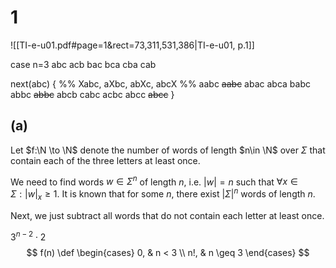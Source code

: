 # 1
![[TI-e-u01.pdf#page=1&rect=73,311,531,386|TI-e-u01, p.1]]


case n=3
abc
acb
bac
bca
cba
cab

next(abc) {
%%
Xabc, aXbc, abXc, abcX 
%%
	aabc
	~~aabc~~
	abac
	abca
	babc
	abbc
	~~abbc~~
	abcb
	cabc
	acbc
	abcc
	~~abcc~~
}


## (a)
Let $f:\N \to \N$ denote the number of words of length $n\in \N$ over $\Sigma$ that contain each of the three letters at least once.

We need to find words $w\in \Sigma^n$ of length $n$, i.e. $|w|=n$ such that $\forall x \in \Sigma : |w|_x \geq 1$. It is known that for some $n$, there exist $|\Sigma|^n$ words of length $n$. 


Next, we just subtract all words that do not contain each letter at least once.

$3^{n-2}\cdot2$
$$
f(n) \def \begin{cases}
0, & n < 3 \\
n!, & n \geq 3
\end{cases}
$$

